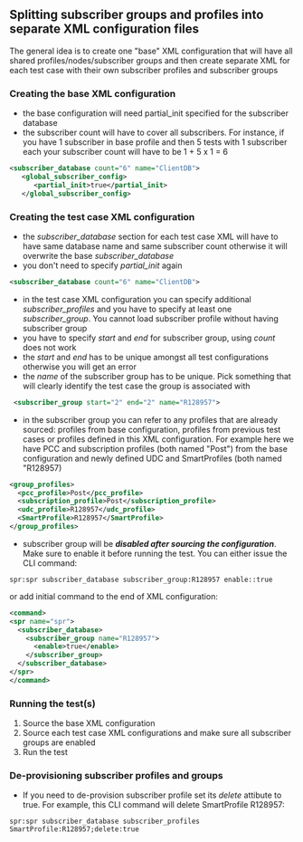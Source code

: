 ## Splitting subscriber groups and profiles into separate XML configuration files

The general idea is to create one "base" XML configuration that will have all shared profiles/nodes/subscriber groups 
and then create separate XML for each test case with their own subscriber profiles and subscriber groups

### Creating the base XML configuration
- the base configuration will need partial_init specified for the subscriber database
- the subscriber count will have to cover all subscribers. For instance, if you have 1 subscriber in base profile and then 5 tests 
with 1 subscriber each your subscriber count will have to be 1 + 5 x 1 = 6
```XML
<subscriber_database count="6" name="ClientDB">
   <global_subscriber_config>
      <partial_init>true</partial_init>
   </global_subscriber_config>
```

### Creating the test case XML configuration
- the *subscriber_database* section for each test case XML will have to have same database name and same subscriber count otherwise it 
will overwrite the base *subscriber_database*
- you don't need to specify *partial_init* again
```XML
<subscriber_database count="6" name="ClientDB">
```
- in the test case XML configuration you can specify additional *subscriber_profiles* and you have to specify at least one *subscriber_group*. 
You cannot load subscriber profile without having subscriber group
- you have to specify *start* and *end* for subscriber group, using *count* does not work
- the *start* and *end* has to be unique amongst all test configurations otherwise you will get an error
- the *name* of the subscriber group has to be unique. Pick something that will clearly identify the test case the group is associated with
```XML
 <subscriber_group start="2" end="2" name="R128957">
```
- in the subscriber group you can refer to any profiles that are already sourced: profiles from base configuration, profiles from previous 
test cases or profiles defined in this XML configuration. For example here we have PCC and subscription profiles (both named "Post") from the 
base configuration and newly defined UDC and SmartProfiles (both named "R128957)
```XML
<group_profiles>
  <pcc_profile>Post</pcc_profile>
  <subscription_profile>Post</subscription_profile>
  <udc_profile>R128957</udc_profile>
  <SmartProfile>R128957</SmartProfile>
</group_profiles>
```
- subscriber group will be ***disabled after sourcing the configuration***. Make sure to enable it before running the test. 
You can either issue the CLI command:
```
spr:spr subscriber_database subscriber_group:R128957 enable::true
```
or add initial command to the end of XML configuration:
```XML
<command>
<spr name="spr">
  <subscriber_database>
    <subscriber_group name="R128957">
      <enable>true</enable>
    </subscriber_group>
  </subscriber_database>
</spr>
</command>
```

### Running the test(s)
1. Source the base XML configuration
2. Source each test case XML configurations and make sure all subscriber groups are enabled 
3. Run the test

### De-provisioning subscriber profiles and groups

- If you need to de-provision subscriber profile set its *delete* attibute to true. For example, this CLI command will delete SmartProfile R128957:
```
spr:spr subscriber_database subscriber_profiles SmartProfile:R128957;delete:true
```
